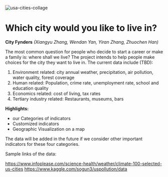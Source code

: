 ![usa-cities-collage](https://user-images.githubusercontent.com/32344254/32299959-b57f7bf6-bf14-11e7-8c03-90c0a7e29d0a.jpg)

# Which city would you like to live in?

**City Fynders** *(Xiangyu Zhang, Wendan Yan, Yiran Zhang, Zhuochen Han)*

The most common question for people who decide to start a career or make a family is: where shall we live? The project intends to help people make choices for the city they want to live in. The current data include (TBD):
1. Environment related: city annual weather, precipitation, air pollution, water quality, forest coverage
2. Human related: Population, crime rate, unemployment rate, school and education quality
3. Economics related: cost of living, tax rates
4. Tertiary industry related: Restaurants, museums, bars

**Highlights:**
- our Categories of indicators
- Customized  indicators
- Geographic Visualization on a map


The data will be added in the future if we consider other important indicators for these four categories.

Sample links of the data:

https://www.infoplease.com/science-health/weather/climate-100-selected-us-cities
https://www.kaggle.com/sogun3/uspollution/data
